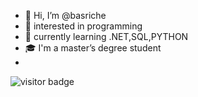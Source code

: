 - 👋 Hi, I’m @basriche
- 👀 interested in programming
- 🌱 currently learning  .NET,SQL,PYTHON
- :mortar_board: I'm a master’s degree student
- 
![visitor badge](https://visitor-badge.glitch.me/badge?page_id=basri07.visitor-badge&left_color=red&right_color=green) 
